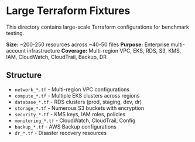 # Large Terraform Fixtures

This directory contains large-scale Terraform configurations for benchmark testing.

**Size:** ~200-250 resources across ~40-50 files
**Purpose:** Enterprise multi-account infrastructure
**Coverage:** Multi-region VPC, EKS, RDS, S3, KMS, IAM, CloudWatch, CloudTrail, Backup, DR

## Structure

- `network_*.tf` - Multi-region VPC configurations
- `compute_*.tf` - Multiple EKS clusters across regions
- `database_*.tf` - RDS clusters (prod, staging, dev, dr)
- `storage_*.tf` - Numerous S3 buckets with encryption
- `security_*.tf` - KMS keys, IAM roles, policies
- `monitoring_*.tf` - CloudWatch, CloudTrail, Config
- `backup_*.tf` - AWS Backup configurations
- `dr_*.tf` - Disaster recovery resources
